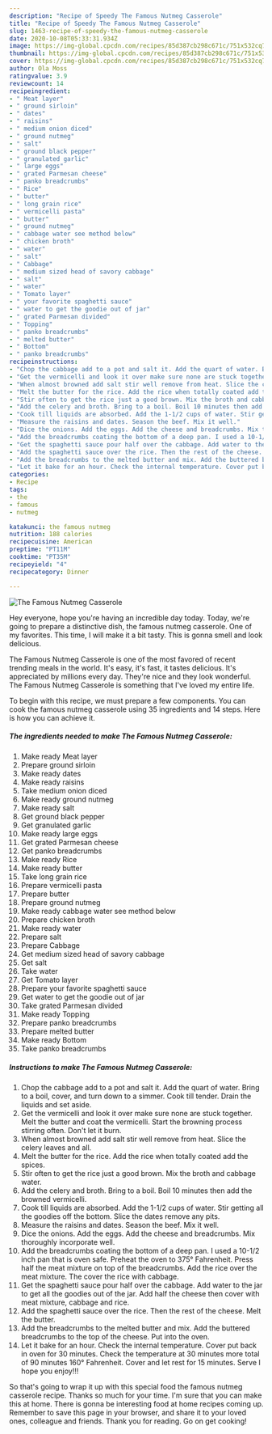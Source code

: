 ```yaml
---
description: "Recipe of Speedy The Famous Nutmeg Casserole"
title: "Recipe of Speedy The Famous Nutmeg Casserole"
slug: 1463-recipe-of-speedy-the-famous-nutmeg-casserole
date: 2020-10-08T05:33:31.934Z
image: https://img-global.cpcdn.com/recipes/85d387cb298c671c/751x532cq70/the-famous-nutmeg-casserole-recipe-main-photo.jpg
thumbnail: https://img-global.cpcdn.com/recipes/85d387cb298c671c/751x532cq70/the-famous-nutmeg-casserole-recipe-main-photo.jpg
cover: https://img-global.cpcdn.com/recipes/85d387cb298c671c/751x532cq70/the-famous-nutmeg-casserole-recipe-main-photo.jpg
author: Ola Moss
ratingvalue: 3.9
reviewcount: 14
recipeingredient:
- " Meat layer"
- " ground sirloin"
- " dates"
- " raisins"
- " medium onion diced"
- " ground nutmeg"
- " salt"
- " ground black pepper"
- " granulated garlic"
- " large eggs"
- " grated Parmesan cheese"
- " panko breadcrumbs"
- " Rice"
- " butter"
- " long grain rice"
- " vermicelli pasta"
- " butter"
- " ground nutmeg"
- " cabbage water see method below"
- " chicken broth"
- " water"
- " salt"
- " Cabbage"
- " medium sized head of savory cabbage"
- " salt"
- " water"
- " Tomato layer"
- " your favorite spaghetti sauce"
- " water to get the goodie out of jar"
- " grated Parmesan divided"
- " Topping"
- " panko breadcrumbs"
- " melted butter"
- " Bottom"
- " panko breadcrumbs"
recipeinstructions:
- "Chop the cabbage add to a pot and salt it. Add the quart of water. Bring to a boil, cover, and turn down to a simmer. Cook till tender. Drain the liquids and set aside."
- "Get the vermicelli and look it over make sure none are stuck together. Melt the butter and coat the vermicelli. Start the browning process stirring often. Don&#39;t let it burn."
- "When almost browned add salt stir well remove from heat. Slice the celery leaves and all."
- "Melt the butter for the rice. Add the rice when totally coated add the spices."
- "Stir often to get the rice just a good brown. Mix the broth and cabbage water."
- "Add the celery and broth. Bring to a boil. Boil 10 minutes then add the browned vermicelli."
- "Cook till liquids are absorbed. Add the 1-1/2 cups of water. Stir getting all the goodies off the bottom. Slice the dates remove any pits."
- "Measure the raisins and dates. Season the beef. Mix it well."
- "Dice the onions. Add the eggs. Add the cheese and breadcrumbs. Mix thoroughly incorporate well."
- "Add the breadcrumbs coating the bottom of a deep pan. I used a 10-1/2 inch pan that is oven safe. Preheat the oven to 375° Fahrenheit. Press half the meat mixture on top of the breadcrumbs. Add the rice over the meat mixture. The cover the rice with cabbage."
- "Get the spaghetti sauce pour half over the cabbage. Add water to the jar to get all the goodies out of the jar. Add half the cheese then cover with meat mixture, cabbage and rice."
- "Add the spaghetti sauce over the rice. Then the rest of the cheese. Melt the butter."
- "Add the breadcrumbs to the melted butter and mix. Add the buttered breadcrumbs to the top of the cheese. Put into the oven."
- "Let it bake for an hour. Check the internal temperature. Cover put back in oven for 30 minutes. Check the temperature at 30 minutes more total of 90 minutes 160° Fahrenheit. Cover and let rest for 15 minutes. Serve I hope you enjoy!!!"
categories:
- Recipe
tags:
- the
- famous
- nutmeg

katakunci: the famous nutmeg 
nutrition: 188 calories
recipecuisine: American
preptime: "PT11M"
cooktime: "PT35M"
recipeyield: "4"
recipecategory: Dinner

---
```



![The Famous Nutmeg Casserole](https://img-global.cpcdn.com/recipes/85d387cb298c671c/751x532cq70/the-famous-nutmeg-casserole-recipe-main-photo.jpg)

Hey everyone, hope you're having an incredible day today. Today, we're going to prepare a distinctive dish, the famous nutmeg casserole. One of my favorites. This time, I will make it a bit tasty. This is gonna smell and look delicious.

The Famous Nutmeg Casserole is one of the most favored of recent trending meals in the world. It's easy, it's fast, it tastes delicious. It's appreciated by millions every day. They're nice and they look wonderful. The Famous Nutmeg Casserole is something that I've loved my entire life.




To begin with this recipe, we must prepare a few components. You can cook the famous nutmeg casserole using 35 ingredients and 14 steps. Here is how you can achieve it.

<!--inarticleads1-->

##### The ingredients needed to make The Famous Nutmeg Casserole:

1. Make ready  Meat layer
1. Prepare  ground sirloin
1. Make ready  dates
1. Make ready  raisins
1. Take  medium onion diced
1. Make ready  ground nutmeg
1. Make ready  salt
1. Get  ground black pepper
1. Get  granulated garlic
1. Make ready  large eggs
1. Get  grated Parmesan cheese
1. Get  panko breadcrumbs
1. Make ready  Rice
1. Make ready  butter
1. Take  long grain rice
1. Prepare  vermicelli pasta
1. Prepare  butter
1. Prepare  ground nutmeg
1. Make ready  cabbage water see method below
1. Prepare  chicken broth
1. Make ready  water
1. Prepare  salt
1. Prepare  Cabbage
1. Get  medium sized head of savory cabbage
1. Get  salt
1. Take  water
1. Get  Tomato layer
1. Prepare  your favorite spaghetti sauce
1. Get  water to get the goodie out of jar
1. Take  grated Parmesan divided
1. Make ready  Topping
1. Prepare  panko breadcrumbs
1. Prepare  melted butter
1. Make ready  Bottom
1. Take  panko breadcrumbs




<!--inarticleads2-->

##### Instructions to make The Famous Nutmeg Casserole:

1. Chop the cabbage add to a pot and salt it. Add the quart of water. Bring to a boil, cover, and turn down to a simmer. Cook till tender. Drain the liquids and set aside.
1. Get the vermicelli and look it over make sure none are stuck together. Melt the butter and coat the vermicelli. Start the browning process stirring often. Don&#39;t let it burn.
1. When almost browned add salt stir well remove from heat. Slice the celery leaves and all.
1. Melt the butter for the rice. Add the rice when totally coated add the spices.
1. Stir often to get the rice just a good brown. Mix the broth and cabbage water.
1. Add the celery and broth. Bring to a boil. Boil 10 minutes then add the browned vermicelli.
1. Cook till liquids are absorbed. Add the 1-1/2 cups of water. Stir getting all the goodies off the bottom. Slice the dates remove any pits.
1. Measure the raisins and dates. Season the beef. Mix it well.
1. Dice the onions. Add the eggs. Add the cheese and breadcrumbs. Mix thoroughly incorporate well.
1. Add the breadcrumbs coating the bottom of a deep pan. I used a 10-1/2 inch pan that is oven safe. Preheat the oven to 375° Fahrenheit. Press half the meat mixture on top of the breadcrumbs. Add the rice over the meat mixture. The cover the rice with cabbage.
1. Get the spaghetti sauce pour half over the cabbage. Add water to the jar to get all the goodies out of the jar. Add half the cheese then cover with meat mixture, cabbage and rice.
1. Add the spaghetti sauce over the rice. Then the rest of the cheese. Melt the butter.
1. Add the breadcrumbs to the melted butter and mix. Add the buttered breadcrumbs to the top of the cheese. Put into the oven.
1. Let it bake for an hour. Check the internal temperature. Cover put back in oven for 30 minutes. Check the temperature at 30 minutes more total of 90 minutes 160° Fahrenheit. Cover and let rest for 15 minutes. Serve I hope you enjoy!!!




So that's going to wrap it up with this special food the famous nutmeg casserole recipe. Thanks so much for your time. I'm sure that you can make this at home. There is gonna be interesting food at home recipes coming up. Remember to save this page in your browser, and share it to your loved ones, colleague and friends. Thank you for reading. Go on get cooking!
